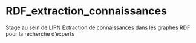 # RDF_extraction_connaissances
Stage au sein de LIPN
Extraction de connaissances dans les graphes RDF pour la recherche d’experts 
